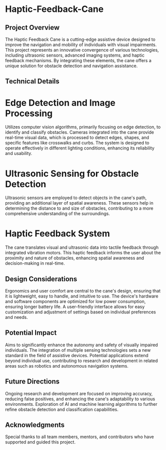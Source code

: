 # Haptic-Feedback-Cane

## Project Overview
The Haptic Feedback Cane is a cutting-edge assistive device designed to improve the navigation and mobility of individuals with visual impairments. This project represents an innovative convergence of various technologies, including ultrasonic sensors, advanced imaging systems, and haptic feedback mechanisms. By integrating these elements, the cane offers a unique solution for obstacle detection and navigation assistance.

## Technical Details
# Edge Detection and Image Processing
Utilizes computer vision algorithms, primarily focusing on edge detection, to identify and classify obstacles.
Cameras integrated into the cane provide real-time visual data, which is processed to detect edges, shapes, and specific features like crosswalks and curbs.
The system is designed to operate effectively in different lighting conditions, enhancing its reliability and usability.

# Ultrasonic Sensing for Obstacle Detection
Ultrasonic sensors are employed to detect objects in the cane's path, providing an additional layer of spatial awareness.
These sensors help in determining the distance to and size of obstacles, contributing to a more comprehensive understanding of the surroundings.

# Haptic Feedback System
The cane translates visual and ultrasonic data into tactile feedback through integrated vibration motors.
This haptic feedback informs the user about the proximity and nature of obstacles, enhancing spatial awareness and decision-making in real-time.

## Design Considerations
Ergonomics and user comfort are central to the cane's design, ensuring that it is lightweight, easy to handle, and intuitive to use.
The device's hardware and software components are optimized for low power consumption, ensuring longer battery life.
A user-friendly interface allows for easy customization and adjustment of settings based on individual preferences and needs.

## Potential Impact
Aims to significantly enhance the autonomy and safety of visually impaired individuals.
The integration of multiple sensing technologies sets a new standard in the field of assistive devices.
Potential applications extend beyond individual use, contributing to research and development in related areas such as robotics and autonomous navigation systems.

## Future Directions
Ongoing research and development are focused on improving accuracy, reducing false positives, and enhancing the cane's adaptability to various environments.
Exploration of AI and machine learning algorithms to further refine obstacle detection and classification capabilities.

## Acknowledgments
Special thanks to all team members, mentors, and contributors who have supported and guided this project.
